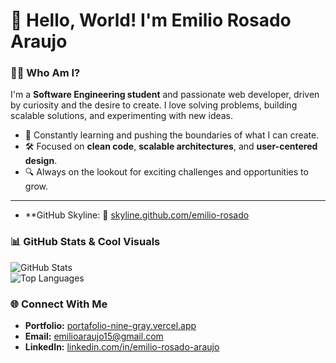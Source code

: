 # 👋 Hello, World! I'm Emilio Rosado Araujo

### 🧑‍💻 Who Am I?
I'm a **Software Engineering student** and passionate web developer, driven by curiosity and the desire to create. I love solving problems, building scalable solutions, and experimenting with new ideas.

- 🌟 Constantly learning and pushing the boundaries of what I can create.
- 🛠️ Focused on **clean code**, **scalable architectures**, and **user-centered design**.
- 🔍 Always on the lookout for exciting challenges and opportunities to grow.

---

- **GitHub Skyline: 🌇 [skyline.github.com/emilio-rosado](https://skyline.github.com/emilio-rosado)


### 📊 GitHub Stats & Cool Visuals
![GitHub Stats](https://github-readme-stats.vercel.app/api?username=mayberosado&show_icons=true&theme=radical)  
![Top Languages](https://github-readme-stats.vercel.app/api/top-langs/?username=mayberosado&layout=compact&theme=radical)



### 🌐 Connect With Me
- **Portfolio:** [portafolio-nine-gray.vercel.app](https://portafolio-nine-gray.vercel.app)
- **Email:** emilioaraujo15@gmail.com
- **LinkedIn:** [linkedin.com/in/emilio-rosado-araujo](https://www.linkedin.com/in/emilio-rosado-araujo/)
